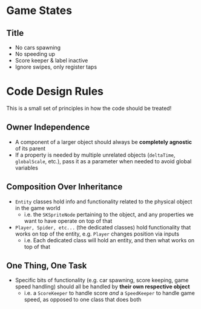 # Game States

## Title

- No cars spawning
- No speeding up 
- Score keeper & label inactive
- Ignore swipes, only register taps


# Code Design Rules 

This is a small set of principles in how the code should be treated!

## Owner Independence

- A component of a larger object should always be **completely agnostic** of its parent
- If a property is needed by multiple unrelated objects (`deltaTime`, `globalScale`, etc.), pass it as a parameter when needed to avoid global variables

## Composition Over Inheritance

- `Entity` classes hold info and functionality related to the physical object in the game world 
    - i.e. the `SKSpriteNode` pertaining to the object, and any properties we want to have operate on top of that 
- `Player, Spider, etc...` (the dedicated classes) hold functionality that works on top of the entity, e.g. `Player` changes position via inputs
    - i.e. Each dedicated class will hold an entity, and then what works on top of that 

## One Thing, One Task 

- Specific bits of functionality (e.g. car spawning, score keeping, game speed handling) should all be handled by **their own respective object**
    - i.e. a `ScoreKeeper` to handle score *and* a `SpeedKeeper` to handle game speed, as opposed to one class that does both
